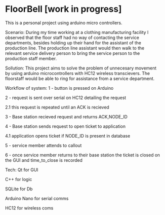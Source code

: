 # FloorBell [work in progress]

This is a personal project using arduino micro controllers.

Scenario:
During my time working at a clothing manufacturing facility I observed that the floor staff had no way of contacting the service departments, besides holding up their hand for the assistant of the production line. The production line assistant would then walk to the relevant service delivery person to bring the service person to the production staff member.

Sollution:
This project aims to solve the problem of unnecesary movement by using arduino microcontrollers with HC12 wireless transcievers.
The floorstaff would be able to ring for assistance from a service department.

Workflow of system:
1 - button is pressed on Arduino 

2 - request is sent over serial on HC12 detailing the request

  2.1 this request is repeated until an ACK is recieved
  
3 - Base station recieved request and returns ACK,NODE_ID

4 - Base station sends request to open ticket to application

  4.1 application opens ticket if NODE_ID is present in database
  
5 - service member attends to callout 

6 - once service member returns to their base station the ticket is closed on the GUI and time_to_close is recorded


Tech:
Qt for GUI

C++ for logic

SQLite for Db

Arduino Nano for serial comms

HC12 for wireless coms


